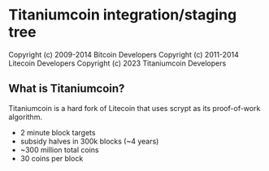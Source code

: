 Titaniumcoin integration/staging tree
================================

Copyright (c) 2009-2014 Bitcoin Developers
Copyright (c) 2011-2014 Litecoin Developers
Copyright (c) 2023 Titaniumcoin Developers



What is Titaniumcoin?
----------------

Titaniumcoin is a hard fork of Litecoin that uses scrypt as its proof-of-work algorithm.
 - 2 minute block targets
 - subsidy halves in 300k blocks (~4 years)
 - ~300 million total coins
 - 30 coins per block
 

